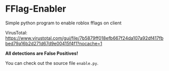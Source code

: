# FFlag-Enabler
Simple python program to enable roblox fflags on client

VirusTotal: https://www.virustotal.com/gui/file/7b5879ff018efb667f24da107a92df417fbbed79a16b2d271d67d9e00415f4f1?nocache=1

**All detections are False Positives!**

You can check out the source file `enable.py`.
